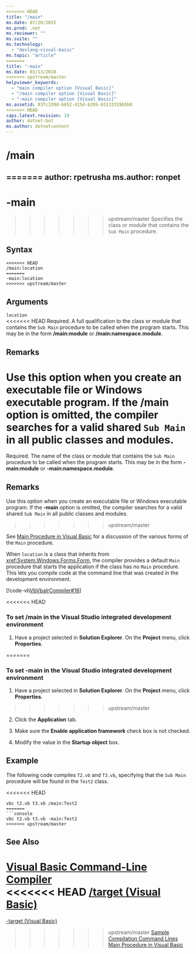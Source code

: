 ```yaml
---
<<<<<<< HEAD
title: "/main"
ms.date: 07/20/2015
ms.prod: .net
ms.reviewer: ""
ms.suite: ""
ms.technology: 
  - "devlang-visual-basic"
ms.topic: "article"
=======
title: "-main"
ms.date: 03/13/2018
>>>>>>> upstream/master
helpviewer_keywords: 
  - "main compiler option [Visual Basic]"
  - "/main compiler option [Visual Basic]"
  - "-main compiler option [Visual Basic]"
ms.assetid: 83fc339d-6652-415d-b205-b5133319b5b0
<<<<<<< HEAD
caps.latest.revision: 19
author: dotnet-bot
ms.author: dotnetcontent
---
```

# /main
=======
author: rpetrusha
ms.author: ronpet
---
# -main
>>>>>>> upstream/master
Specifies the class or module that contains the `Sub Main` procedure.  
  
## Syntax  
  
```  
<<<<<<< HEAD
/main:location  
=======
-main:location  
>>>>>>> upstream/master
```  
  
## Arguments  
 `location`  
<<<<<<< HEAD
 Required. A full qualification to the class or module that contains the `Sub Main` procedure to be called when the program starts. This may be in the form **/main:module** or **/main:namespace.module**.  
  
## Remarks  
 Use this option when you create an executable file or Windows executable program. If the **/main** option is omitted, the compiler searches for a valid shared `Sub Main` in all public classes and modules.  
=======
 Required. The name of the class or module that contains the `Sub Main` procedure to be called when the program starts. This may be in the form **-main:module** or **-main:namespace.module**.  
  
## Remarks  
 Use this option when you create an executable file or Windows executable program. If the **-main** option is omitted, the compiler searches for a valid shared `Sub Main` in all public classes and modules.  
>>>>>>> upstream/master
  
 See [Main Procedure in Visual Basic](../../../visual-basic/programming-guide/program-structure/main-procedure.md) for a discussion of the various forms of the `Main` procedure.  
  
 When `location` is a class that inherits from <xref:System.Windows.Forms.Form>, the compiler provides a default `Main` procedure that starts the application if the class has no `Main` procedure. This lets you compile code at the command line that was created in the development environment.  
  
 [!code-vb[VbVbalrCompiler#16](../../../visual-basic/reference/command-line-compiler/codesnippet/VisualBasic/main_1.vb)]  
  
<<<<<<< HEAD
### To set /main in the Visual Studio integrated development environment  
  
1.  Have a project selected in **Solution Explorer**. On the **Project** menu, click **Properties**.  
  
       
  
=======
### To set -main in the Visual Studio integrated development environment  
  
1.  Have a project selected in **Solution Explorer**. On the **Project** menu, click **Properties**.  
  
>>>>>>> upstream/master
2.  Click the **Application** tab.  
  
3.  Make sure the **Enable application framework** check box is not checked.  
  
4.  Modify the value in the **Startup object** box.  
  
## Example  
 The following code compiles `T2.vb` and `T3.vb`, specifying that the `Sub Main` procedure will be found in the `Test2` class.  
  
<<<<<<< HEAD
```  
vbc t2.vb t3.vb /main:Test2  
=======
```console
vbc t2.vb t3.vb -main:Test2  
>>>>>>> upstream/master
```  
  
## See Also  
 [Visual Basic Command-Line Compiler](../../../visual-basic/reference/command-line-compiler/index.md)  
<<<<<<< HEAD
 [/target (Visual Basic)](../../../visual-basic/reference/command-line-compiler/target.md)  
=======
 [-target (Visual Basic)](../../../visual-basic/reference/command-line-compiler/target.md)  
>>>>>>> upstream/master
 [Sample Compilation Command Lines](../../../visual-basic/reference/command-line-compiler/sample-compilation-command-lines.md)  
 [Main Procedure in Visual Basic](../../../visual-basic/programming-guide/program-structure/main-procedure.md)
